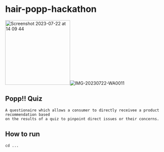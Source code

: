 # hair-popp-hackathon
<img width="208" alt="Screenshot 2023-07-22 at 14 09 44" src="https://github.com/paulinejdavis/hair-popp-hackathon/assets/111147520/45289f11-9fb2-4f9d-bee8-afe149a53cc1">![IMG-20230722-WA0011](https://github.com/paulinejdavis/hair-popp-hackathon/assets/111147520/43814a3e-488b-47c5-bc5d-9dd40cce44e5)



## Popp!! Quiz

```
A questionaire which allows a consumer to directly receivee a product recommendation based
on the results of a quiz to pinpoint direct issues or their concerns.

```

## How to run
```
cd ...
```
